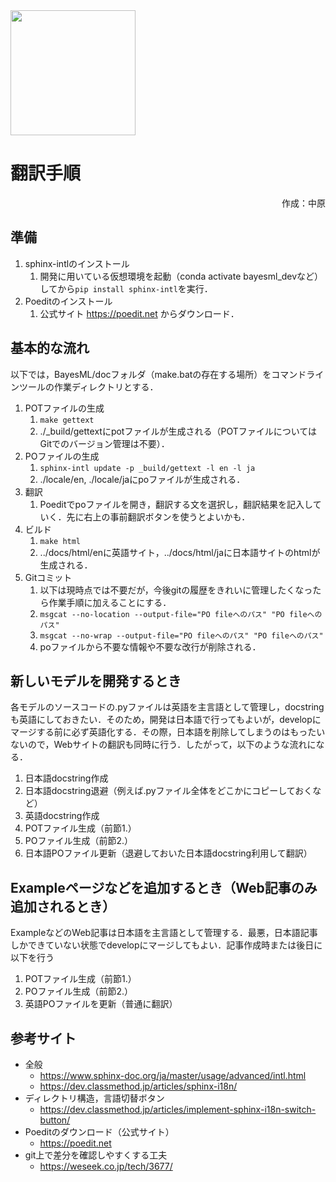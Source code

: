 <img src="../logos/BayesML_logo.png" width="200">

# 翻訳手順

<div style="text-align:right">
作成：中原
</div>

## 準備

1. sphinx-intlのインストール
   1. 開発に用いている仮想環境を起動（conda activate bayesml_devなど）してから`pip install sphinx-intl`を実行．
2. Poeditのインストール
   1. 公式サイト https://poedit.net からダウンロード．

## 基本的な流れ

以下では，BayesML/docフォルダ（make.batの存在する場所）をコマンドラインツールの作業ディレクトリとする．

1. POTファイルの生成
   1. `make gettext`
   2. ./_build/gettextにpotファイルが生成される（POTファイルについてはGitでのバージョン管理は不要）．
2. POファイルの生成
   1. `sphinx-intl update -p _build/gettext -l en -l ja`
   2. ./locale/en, ./locale/jaにpoファイルが生成される．
3. 翻訳
   1. Poeditでpoファイルを開き，翻訳する文を選択し，翻訳結果を記入していく．先に右上の事前翻訳ボタンを使うとよいかも．
4. ビルド
   1. `make html`
   2. ../docs/html/enに英語サイト，../docs/html/jaに日本語サイトのhtmlが生成される．
5. Gitコミット
   1. 以下は現時点では不要だが，今後gitの履歴をきれいに管理したくなったら作業手順に加えることにする．
   2. `msgcat --no-location --output-file="PO fileへのパス" "PO fileへのパス"`
   3. `msgcat --no-wrap --output-file="PO fileへのパス" "PO fileへのパス"`
   4. poファイルから不要な情報や不要な改行が削除される．

## 新しいモデルを開発するとき

各モデルのソースコードの.pyファイルは英語を主言語として管理し，docstringも英語にしておきたい．そのため，開発は日本語で行ってもよいが，developにマージする前に必ず英語化する．その際，日本語を削除してしまうのはもったいないので，Webサイトの翻訳も同時に行う．したがって，以下のような流れになる．

1. 日本語docstring作成
2. 日本語docstring退避（例えば.pyファイル全体をどこかにコピーしておくなど）
3. 英語docstring作成
4. POTファイル生成（前節1.）
5. POファイル生成（前節2.）
6. 日本語POファイル更新（退避しておいた日本語docstring利用して翻訳）

## Exampleページなどを追加するとき（Web記事のみ追加されるとき）

ExampleなどのWeb記事は日本語を主言語として管理する．最悪，日本語記事しかできていない状態でdevelopにマージしてもよい．記事作成時または後日に以下を行う

1. POTファイル生成（前節1.）
2. POファイル生成（前節2.）
3. 英語POファイルを更新（普通に翻訳）

## 参考サイト

* 全般
  * https://www.sphinx-doc.org/ja/master/usage/advanced/intl.html
  * https://dev.classmethod.jp/articles/sphinx-i18n/
* ディレクトリ構造，言語切替ボタン
  * https://dev.classmethod.jp/articles/implement-sphinx-i18n-switch-button/
* Poeditのダウンロード（公式サイト）
  * https://poedit.net
* git上で差分を確認しやすくする工夫
  * https://weseek.co.jp/tech/3677/
